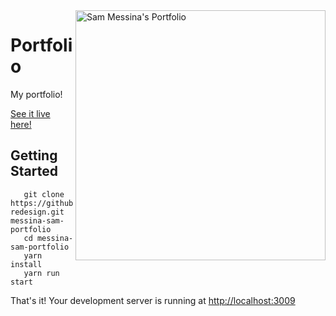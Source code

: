 <img alt="Sam Messina's Portfolio" align="right" src="https://smessina.com/images/sm_fav.png" width="400px" />

# Portfolio

My portfolio! 

[See it live here!](https://smessina.com)




## Getting Started

```
   git clone https://github.com/regexpressyourself/portfolio-redesign.git messina-sam-portfolio 
   cd messina-sam-portfolio
   yarn install
   yarn run start
```

   That's it! Your development server is running at [http://localhost:3009](http://localhost:3009)
   


